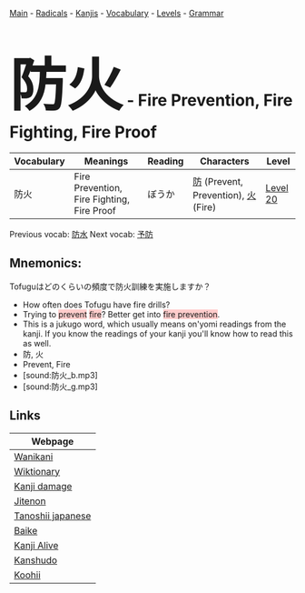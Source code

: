 <style> bigfont {font-size: 100px}</style>
[Main](../README.md) -
[Radicals](../radicals.md) -
[Kanjis](../kanjis.md) -
[Vocabulary](../vocabulary.md) -
[Levels](../levels.md) -
[Grammar](../grammar.md)
# <bigfont> 防火</bigfont> - Fire Prevention, Fire Fighting, Fire Proof 

| Vocabulary | Meanings | Reading | Characters | Level |
| --- | --- | --- | --- | --- |
| 防火 | Fire Prevention, Fire Fighting, Fire Proof | ぼうか |  [防](../kanjis/防.md) (Prevent, Prevention), [火](../kanjis/火.md) (Fire) | [Level 20](../levels/wk_level20.md) |

Previous vocab: [防水](防水.md) Next vocab: [予防](予防.md) 

## Mnemonics:
Tofuguはどのくらいの頻度で防火訓練を実施しますか？
* How often does Tofugu have fire drills?
* Trying to <span style="background-color:#ffcccb"> prevent</span> <span style="background-color:#ffcccb"> fire</span>? Better get into <span style="background-color:#ffcccb"> fire prevention</span>.
* This is a jukugo word, which usually means on'yomi readings from the kanji. If you know the readings of your kanji you'll know how to read this as well.
* 防, 火
* Prevent, Fire
* [sound:防火_b.mp3]
* [sound:防火_g.mp3]


## Links 

| Webpage |
| --- |
| [Wanikani          ](https://www.wanikani.com/kanji/防火) |
| [Wiktionary        ](https://en.wiktionary.org/wiki/防火) |
| [Kanji damage      ](http://www.kanjidamage.com/kanji/search?utf8=✓&q=防火) |
| [Jitenon           ](https://jitenon.com/kanji/防火) |
| [Tanoshii japanese ](https://www.tanoshiijapanese.com/dictionary/kanji.cfm?k=防火) |
| [Baike             ](https://baike.baidu.com/item/防火) |
| [Kanji Alive       ](https://app.kanjialive.com/防火) |
| [Kanshudo          ](https://www.kanshudo.com/searchmn?q=防火) |
| [Koohii            ](https://kanji.koohii.com/study/kanji/防火) |
